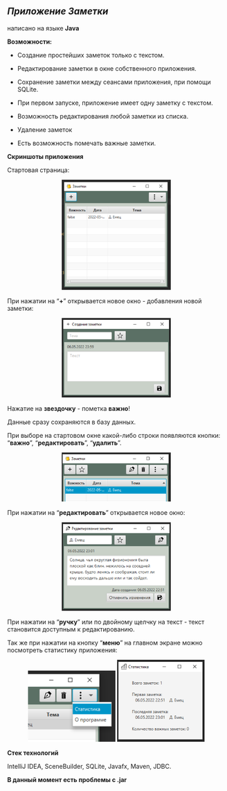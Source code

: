 ## _Приложение **Заметки**_
написано на языке **Java**

**Возможности:**

- Создание простейших заметок только с текстом. 

- Редактирование заметки в окне собственного приложения. 

- Сохранение заметки между сеансами приложения, при помощи SQLite.

- При первом запуске, приложение имеет одну заметку с текстом.

- Возможность редактирования любой заметки из списка.

- Удаление заметок  

- Есть возможность помечать важные заметки.

**Скриншоты приложения**

Стартовая страница:

 <p align="center"><img  src="./readme_assets/Aspose.Words.24668221-0305-47e3-b5e9-7c35a850ce2d.001.png" width="50%"></p>

При нажатии на “**+**”  открывается новое окно - добавления новой заметки:

<p align="center"><img  src="./readme_assets/Aspose.Words.24668221-0305-47e3-b5e9-7c35a850ce2d.002.png" width="50%"></p>

Нажатие на **звездочку** - пометка **важно**!

Данные сразу сохраняются в базу данных.

При выборе на стартовом окне какой-либо строки появляются кнопки: “**важно**”, “**редактировать**”, “**удалить**”.

 <p align="center"><img  src="./readme_assets/Aspose.Words.24668221-0305-47e3-b5e9-7c35a850ce2d.003.png" width="50%"></p>

При нажатии на “**редактировать**” открывается новое окно:

 <p align="center"><img  src="./readme_assets/Aspose.Words.24668221-0305-47e3-b5e9-7c35a850ce2d.004.png" width="50%"></p>

При нажатии на “**ручку**” или по двойному щелчку на текст - текст становится доступным к редактированию.

Так же при нажатии на кнопку “**меню**” на главном экране можно посмотреть статистику приложения:

 <p align="center"><img  src="./readme_assets/Aspose.Words.24668221-0305-47e3-b5e9-7c35a850ce2d.005.png" width="40%">      <img  src="./readme_assets/Aspose.Words.24668221-0305-47e3-b5e9-7c35a850ce2d.006.png" width="40%"></p>

**Стек технологий**

IntelliJ IDEA, SceneBuilder, SQLite, Javafx, Maven, JDBC.

**В данный момент есть проблемы с .jar**
